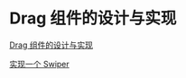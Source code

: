 # Drag 组件的设计与实现

[Drag 组件的设计与实现](https://jelly.jd.com/article/604798cd3c4cac014eff0d40)

[实现一个 Swiper](https://jelly.jd.com/article/6006b1045b6c6a01506c87ed)